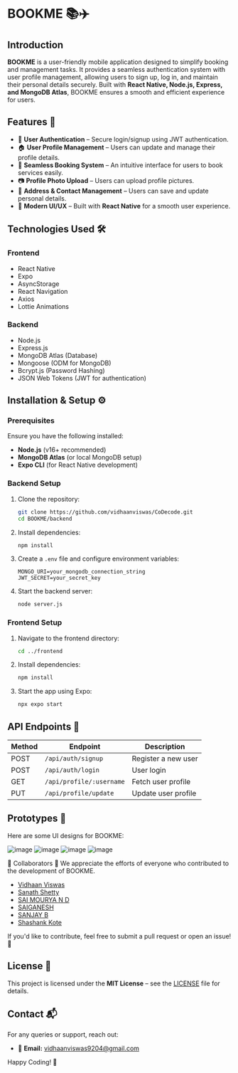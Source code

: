 # BOOKME 📚✈️

## Introduction
**BOOKME** is a user-friendly mobile application designed to simplify booking and management tasks. It provides a seamless authentication system with user profile management, allowing users to sign up, log in, and maintain their personal details securely. Built with **React Native, Node.js, Express, and MongoDB Atlas**, BOOKME ensures a smooth and efficient experience for users.

## Features 🚀
- 🔐 **User Authentication** – Secure login/signup using JWT authentication.
- 🏠 **User Profile Management** – Users can update and manage their profile details.
- 📅 **Seamless Booking System** – An intuitive interface for users to book services easily.
- 📷 **Profile Photo Upload** – Users can upload profile pictures.
- 📍 **Address & Contact Management** – Users can save and update personal details.
- 🎨 **Modern UI/UX** – Built with **React Native** for a smooth user experience.

## Technologies Used 🛠️
### **Frontend**
- React Native
- Expo
- AsyncStorage
- React Navigation
- Axios
- Lottie Animations

### **Backend**
- Node.js
- Express.js
- MongoDB Atlas (Database)
- Mongoose (ODM for MongoDB)
- Bcrypt.js (Password Hashing)
- JSON Web Tokens (JWT for authentication)

## Installation & Setup ⚙️

### **Prerequisites**
Ensure you have the following installed:
- **Node.js** (v16+ recommended)
- **MongoDB Atlas** (or local MongoDB setup)
- **Expo CLI** (for React Native development)


### **Backend Setup**
1. Clone the repository:
   ```bash
   git clone https://github.com/vidhaanviswas/CoDecode.git
   cd BOOKME/backend
   ```
2. Install dependencies:
   ```bash
   npm install
   ```
3. Create a `.env` file and configure environment variables:
   ```env
   MONGO_URI=your_mongodb_connection_string
   JWT_SECRET=your_secret_key
   ```
4. Start the backend server:
   ```bash
   node server.js
   ```

### **Frontend Setup**
1. Navigate to the frontend directory:
   ```bash
   cd ../frontend
   ```
2. Install dependencies:
   ```bash
   npm install
   ```
3. Start the app using Expo:
   ```bash
   npx expo start
   ```

## API Endpoints 🔗
| Method | Endpoint | Description |
|--------|------------|-------------|
| POST | `/api/auth/signup` | Register a new user |
| POST | `/api/auth/login` | User login |
| GET | `/api/profile/:username` | Fetch user profile |
| PUT | `/api/profile/update` | Update user profile |

## Prototypes 🎨
Here are some UI designs for BOOKME:

![image](https://github.com/user-attachments/assets/f8915659-d171-44e4-accb-1e283d809e1a)
![image](https://github.com/user-attachments/assets/8f85722d-1c90-4d09-99a4-6c934fa61cf4)
![image](https://github.com/user-attachments/assets/7397e2b7-e412-48d4-b307-fb02434f52ec)
![image](https://github.com/user-attachments/assets/d7e63d1f-4cf4-468b-aa59-e1d56f003a7a)

👥 Collaborators 🤝
We appreciate the efforts of everyone who contributed to the development of BOOKME.

- [Vidhaan Viswas](https://github.com/vidhaanviswas)
- [Sanath Shetty](https://github.com/sanathshetty777)
- [SAI MOURYA N D]()
- [SAIGANESH](https://github.com/SaiganeshShet)
- [SANJAY B](https://github.com/sanju530)
- [Shashank Kote](https://github.com/skote05)

If you'd like to contribute, feel free to submit a pull request or open an issue! 🚀

## License 📝
This project is licensed under the **MIT License** – see the [LICENSE](LICENSE) file for details.

## Contact 📬
For any queries or support, reach out:
- 📧 **Email:** vidhaanviswas9204@gmail.com

Happy Coding! 🎉



